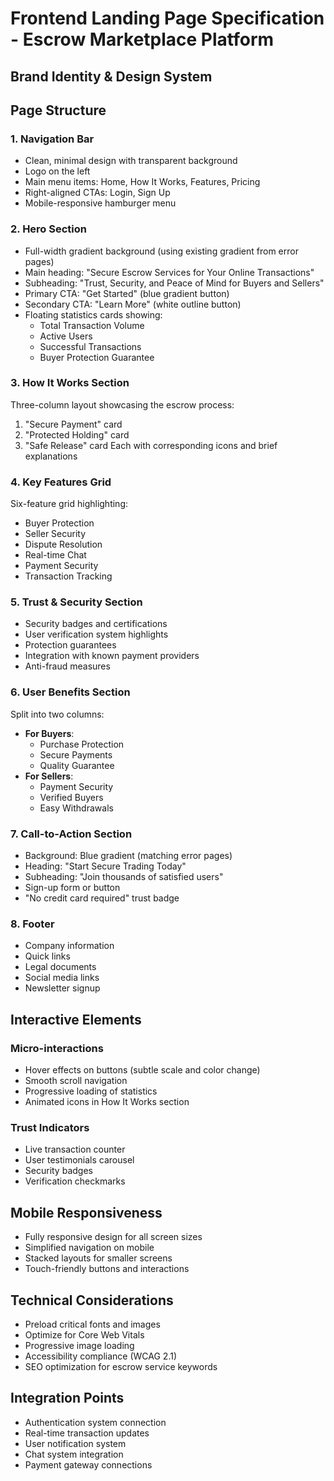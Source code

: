 # Frontend Landing Page Specification - Escrow Marketplace Platform

## Brand Identity & Design System

## Page Structure

### 1. Navigation Bar
- Clean, minimal design with transparent background
- Logo on the left
- Main menu items: Home, How It Works, Features, Pricing
- Right-aligned CTAs: Login, Sign Up
- Mobile-responsive hamburger menu

### 2. Hero Section
- Full-width gradient background (using existing gradient from error pages)
- Main heading: "Secure Escrow Services for Your Online Transactions"
- Subheading: "Trust, Security, and Peace of Mind for Buyers and Sellers"
- Primary CTA: "Get Started" (blue gradient button)
- Secondary CTA: "Learn More" (white outline button)
- Floating statistics cards showing:
  - Total Transaction Volume
  - Active Users
  - Successful Transactions
  - Buyer Protection Guarantee

### 3. How It Works Section
Three-column layout showcasing the escrow process:
1. "Secure Payment" card
2. "Protected Holding" card
3. "Safe Release" card
Each with corresponding icons and brief explanations

### 4. Key Features Grid
Six-feature grid highlighting:
- Buyer Protection
- Seller Security
- Dispute Resolution
- Real-time Chat
- Payment Security
- Transaction Tracking

### 5. Trust & Security Section
- Security badges and certifications
- User verification system highlights
- Protection guarantees
- Integration with known payment providers
- Anti-fraud measures

### 6. User Benefits Section
Split into two columns:
- **For Buyers**:
  - Purchase Protection
  - Secure Payments
  - Quality Guarantee
- **For Sellers**:
  - Payment Security
  - Verified Buyers
  - Easy Withdrawals

### 7. Call-to-Action Section
- Background: Blue gradient (matching error pages)
- Heading: "Start Secure Trading Today"
- Subheading: "Join thousands of satisfied users"
- Sign-up form or button
- "No credit card required" trust badge

### 8. Footer
- Company information
- Quick links
- Legal documents
- Social media links
- Newsletter signup

## Interactive Elements

### Micro-interactions
- Hover effects on buttons (subtle scale and color change)
- Smooth scroll navigation
- Progressive loading of statistics
- Animated icons in How It Works section

### Trust Indicators
- Live transaction counter
- User testimonials carousel
- Security badges
- Verification checkmarks

## Mobile Responsiveness
- Fully responsive design for all screen sizes
- Simplified navigation on mobile
- Stacked layouts for smaller screens
- Touch-friendly buttons and interactions

## Technical Considerations
- Preload critical fonts and images
- Optimize for Core Web Vitals
- Progressive image loading
- Accessibility compliance (WCAG 2.1)
- SEO optimization for escrow service keywords

## Integration Points
- Authentication system connection
- Real-time transaction updates
- User notification system
- Chat system integration
- Payment gateway connections